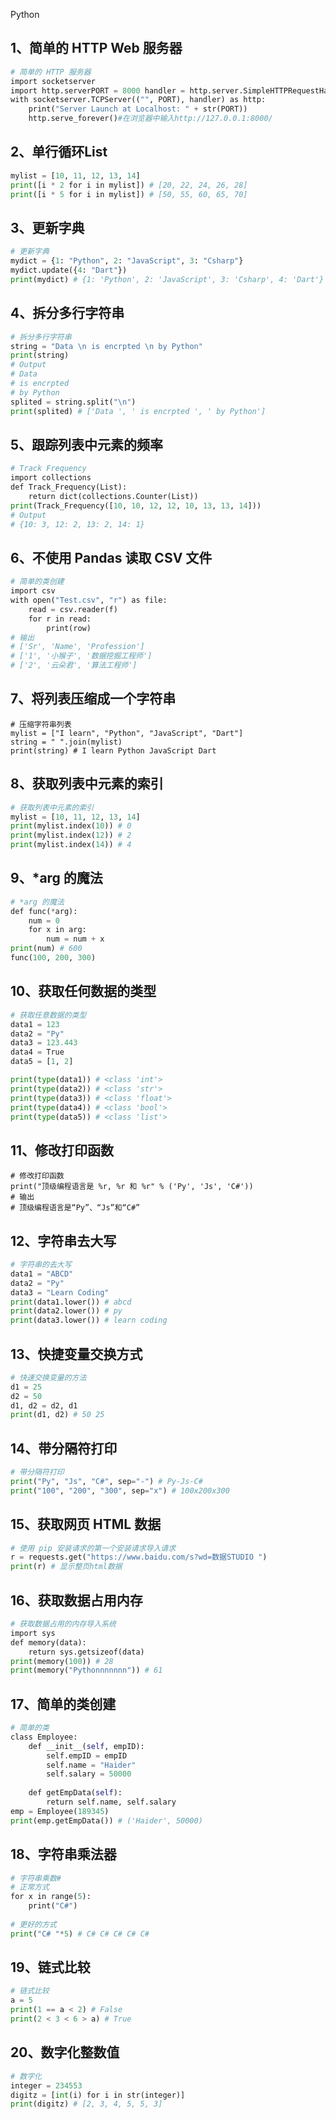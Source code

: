 Python
<a name="MccQZ"></a>
## 1、简单的 HTTP Web 服务器
```python
# 简单的 HTTP 服务器
import socketserver
import http.serverPORT = 8000 handler = http.server.SimpleHTTPRequestHandler 
with socketserver.TCPServer(("", PORT), handler) as http: 
    print("Server Launch at Localhost: " + str(PORT)) 
    http.serve_forever()#在浏览器中输入http://127.0.0.1:8000/
```
<a name="NbcyW"></a>
## 2、单行循环List
```python
mylist = [10, 11, 12, 13, 14]
print([i * 2 for i in mylist]) # [20, 22, 24, 26, 28]
print([i * 5 for i in mylist]) # [50, 55, 60, 65, 70]
```
<a name="rAHJl"></a>
## 3、更新字典
```python
# 更新字典
mydict = {1: "Python", 2: "JavaScript", 3: "Csharp"}
mydict.update({4: "Dart"})
print(mydict) # {1: 'Python', 2: 'JavaScript', 3: 'Csharp', 4: 'Dart'}
```
<a name="ha8Jq"></a>
## 4、拆分多行字符串
```python
# 拆分多行字符串
string = "Data \n is encrpted \n by Python"
print(string)
# Output
# Data
# is encrpted
# by Python
splited = string.split("\n")
print(splited) # ['Data ', ' is encrpted ', ' by Python']
```
<a name="ZlDsj"></a>
## 5、跟踪列表中元素的频率
```python
# Track Frequency
import collections
def Track_Frequency(List):
    return dict(collections.Counter(List))
print(Track_Frequency([10, 10, 12, 12, 10, 13, 13, 14]))
# Output
# {10: 3, 12: 2, 13: 2, 14: 1}
```
<a name="UC6ko"></a>
## 6、不使用 Pandas 读取 CSV 文件
```python
# 简单的类创建
import csv
with open("Test.csv", "r") as file:
    read = csv.reader(f)
    for r in read:
        print(row)
# 输出
# ['Sr', 'Name', 'Profession'] 
# ['1', '小猴子', '数据挖掘工程师'] 
# ['2', '云朵君', '算法工程师']
```
<a name="VWXjt"></a>
## 7、将列表压缩成一个字符串
```
# 压缩字符串列表
mylist = ["I learn", "Python", "JavaScript", "Dart"]
string = " ".join(mylist)
print(string) # I learn Python JavaScript Dart
```
<a name="KNpaf"></a>
## 8、获取列表中元素的索引
```python
# 获取列表中元素的索引
mylist = [10, 11, 12, 13, 14]
print(mylist.index(10)) # 0 
print(mylist.index(12)) # 2
print(mylist.index(14)) # 4
```
<a name="EcZGu"></a>
## 9、*arg 的魔法
```python
# *arg 的魔法
def func(*arg): 
    num = 0 
    for x in arg: 
        num = num + x
print(num) # 600
func(100, 200, 300)
```
<a name="rcCHr"></a>
## 10、获取任何数据的类型
```python
# 获取任意数据的类型
data1 = 123 
data2 = "Py" 
data3 = 123.443 
data4 = True 
data5 = [1, 2]

print(type(data1)) # <class 'int'> 
print(type(data2)) # <class 'str'> 
print(type(data3)) # <class 'float'> 
print(type(data4)) # <class 'bool'> 
print(type(data5)) # <class 'list'>
```
<a name="oaOrf"></a>
## 11、修改打印函数
```
# 修改打印函数
print("顶级编程语言是 %r, %r 和 %r" % ('Py', 'Js', 'C#'))
# 输出
# 顶级编程语言是“Py”、“Js”和“C#”
```
<a name="yqfKM"></a>
## 12、字符串去大写
```python
# 字符串的去大写
data1 = "ABCD" 
data2 = "Py" 
data3 = "Learn Coding"
print(data1.lower()) # abcd 
print(data2.lower()) # py 
print(data3.lower()) # learn coding
```
<a name="EBDza"></a>
## 13、快捷变量交换方式
```python
# 快速交换变量的方法
d1 = 25 
d2 = 50
d1, d2 = d2, d1
print(d1, d2) # 50 25
```
<a name="aUNpH"></a>
## 14、带分隔符打印
```python
# 带分隔符打印
print("Py", "Js", "C#", sep="-") # Py-Js-C#
print("100", "200", "300", sep="x") # 100x200x300
```
<a name="JGDjG"></a>
## 15、获取网页 HTML 数据
```python
# 使用 pip 安装请求的第一个安装请求导入请求
r = requests.get("https://www.baidu.com/s?wd=数据STUDIO ") 
print(r) # 显示整页html数据
```
<a name="ptb14"></a>
## 16、获取数据占用内存
```python
# 获取数据占用的内存导入系统
import sys
def memory(data):
    return sys.getsizeof(data)
print(memory(100)) # 28
print(memory("Pythonnnnnnn")) # 61
```
<a name="x0x8q"></a>
## 17、简单的类创建
```python
# 简单的类
class Employee:
    def __init__(self, empID):
        self.empID = empID
        self.name = "Haider"
        self.salary = 50000
    
    def getEmpData(self):
        return self.name, self.salary
emp = Employee(189345)
print(emp.getEmpData()) # ('Haider', 50000)
```
<a name="tNNAf"></a>
## 18、字符串乘法器
```python
# 字符串乘数# 
# 正常方式 
for x in range(5):
    print("C#")
    
# 更好的方式
print("C# "*5) # C# C# C# C# C#
```
<a name="YRIHf"></a>
## 19、链式比较
```python
# 链式比较
a = 5 
print(1 == a < 2) # False
print(2 < 3 < 6 > a) # True
```
<a name="CF3aI"></a>
## 20、数字化整数值
```python
# 数字化
integer = 234553
digitz = [int(i) for i in str(integer)]
print(digitz) # [2, 3, 4, 5, 5, 3]
```
